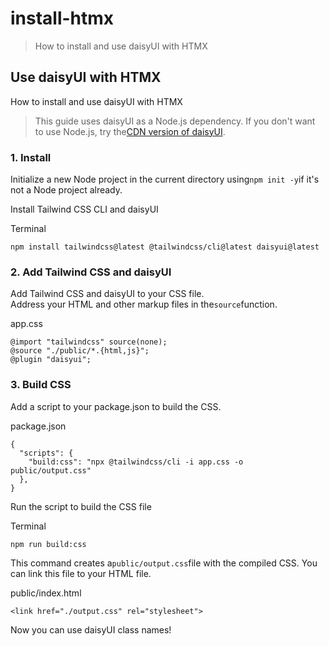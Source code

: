 # install-htmx

> How to install and use daisyUI with HTMX

## Use daisyUI with HTMX

How to install and use daisyUI with HTMX

> This guide uses daisyUI as a Node.js dependency. If you don't want to use Node.js, try the[CDN version of daisyUI](/docs/cdn/).

### [](#1-install)1\. Install

Initialize a new Node project in the current directory using`npm init -y`if it's not a Node project already.

Install Tailwind CSS CLI and daisyUI

Terminal

    npm install tailwindcss@latest @tailwindcss/cli@latest daisyui@latest

### [](#2-add-tailwind-css-and-daisyui)2\. Add Tailwind CSS and daisyUI

Add Tailwind CSS and daisyUI to your CSS file.  
Address your HTML and other markup files in the`source`function.

app.css

    @import "tailwindcss" source(none);
    @source "./public/*.{html,js}";
    @plugin "daisyui";

### [](#3-build-css)3\. Build CSS

Add a script to your package.json to build the CSS.

package.json

    {
      "scripts": {
        "build:css": "npx @tailwindcss/cli -i app.css -o public/output.css"
      },
    }

Run the script to build the CSS file

Terminal

    npm run build:css

This command creates a`public/output.css`file with the compiled CSS. You can link this file to your HTML file.

public/index.html

    <link href="./output.css" rel="stylesheet">

Now you can use daisyUI class names!
